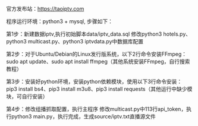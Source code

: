 官方发布站：https://taoiptv.com

程序运行环境：python3 + mysql, 步骤如下：

第1步：新建数据iptv,执行初始脚本data/iptv_data.sql
修改python3 hotels.py、python3 multicast.py、python3 iptvdata.py中数据库配置

第2步：对于Ubuntu/Debian的Linux发行版系统，以下2行命令安装FFmpeg：
sudo apt update、sudo apt install ffmpeg（其他系统安装FFmpeg，自行搜索教程）

第3步：安装好python环境，安装python依赖模块，使用以下3行命令安装：
pip3 install bs4、pip3 install m3u8、pip3 install requests（其他运行中缺少模块，可自行安装）

第4步：修改组播抓取配置，执行主程序
修改multicast.py中113行api_token，执行python3 main.py，执行完成，生成source/iptv.txt直播源文件
